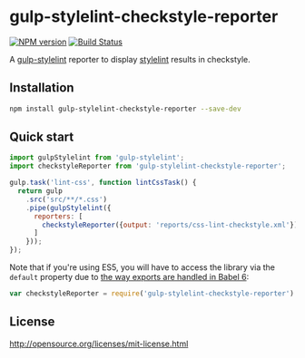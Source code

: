 # gulp-stylelint-checkstyle-reporter

[![NPM version](http://img.shields.io/npm/v/gulp-stylelint-checkstyle-reporter.svg)](https://www.npmjs.org/package/gulp-stylelint-checkstyle-reporter)
[![Build Status](https://travis-ci.org/olegskl/gulp-stylelint-checkstyle-reporter.svg?branch=master)](https://travis-ci.org/olegskl/gulp-stylelint-checkstyle-reporter)

A [gulp-stylelint](https://github.com/olegskl/gulp-stylelint) reporter to display [stylelint](https://github.com/stylelint/stylelint) results in checkstyle.

## Installation

```bash
npm install gulp-stylelint-checkstyle-reporter --save-dev
```

## Quick start

```js
import gulpStylelint from 'gulp-stylelint';
import checkstyleReporter from 'gulp-stylelint-checkstyle-reporter';

gulp.task('lint-css', function lintCssTask() {
  return gulp
    .src('src/**/*.css')
    .pipe(gulpStylelint({
      reporters: [
        checkstyleReporter({output: 'reports/css-lint-checkstyle.xml'})
      ]
    }));
});
```

Note that if you're using ES5, you will have to access the library via the `default` property due to [the way exports are handled in Babel 6](https://phabricator.babeljs.io/T2212):

```js
var checkstyleReporter = require('gulp-stylelint-checkstyle-reporter').default;
```

## License

http://opensource.org/licenses/mit-license.html
